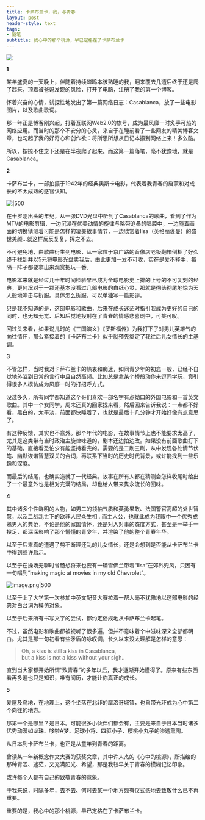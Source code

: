 ```yaml
---
title: 卡萨布兰卡，我，与青春
layout: post
header-style: text
tags: 
- 随笔
subtitle: 我心中的那个桃源，早已定格在了卡萨布兰卡
---
```


![](https://img.liwuqiong.com/202311/202311171630290.webp)

**1**

某年盛夏的一天晚上，伴随着持续蝉鸣本该熟睡的我，翻来覆去几遭后终于还是爬了起来，顶着被爸妈发现的风险，打开了电脑，注册了我的第一个博客。

怀着兴奋的心情，试探性地发出了第一篇网络日志：Casablanca，放了一些电影图片，以及歌曲歌词。

那一年正是博客刚兴起，打着互联网Web2.0的旗号，成为最风靡一时炙手可热的网络应用。而当时的那个不安分的心灵，来自于在睡前看了一些网友的精美博客文章，也勾起了我的好奇心和创作欲：将所思所想从日记本搬到网络上来！多么酷。

所以，按捺不住之下还是在半夜爬了起来。而这第一篇落笔，毫不犹豫地，就是Casablanca。 

**2**

卡萨布兰卡，一部拍摄于1942年的经典奥斯卡电影，代表着我青春的启蒙和对成长的不太成熟的感官认知。  

![|500](https://img.liwuqiong.com/202311/202311171633334.webp)

在十岁刚出头的年纪，从一张DVD光盘中听到了Casablanca的歌曲，看到了作为MTV的电影剪辑，一边沉浸在优美动情的旋律与略带沧桑的唱腔中，一边随着画面的切换猜测着可能是怎样的凄美故事情节，一边欣赏着Ilsa（英格丽褒曼）的盛世美颜...就这样反反复复，挥之不去。  

不可避免地，由歌曲衍生到电影，从一家位于京广路的音像店老板翻箱倒柜了好久终于找到并以5元将电影光盘卖我后，由此更加一发不可收，实在是爱不释手，每隔一阵子都要拿出来观赏把玩一番。

电影本来就是经过几十年时间检验早已成为全球电影史上排的上号的不可复刻的经典，更何况对于一颗还基本没看过几部电影的白纸心灵，那就是彻头彻尾地惊为天人般地冲击与折服。具体怎么折服，可以单独写一篇影评。

只是我不知道的是，这部电影和歌曲，后来在成长迷茫时指引我成为更好的自己的同时，也无知无觉、后知后觉地投射在了青春的情感悲喜剧中，可笑可叹。

回过头来看，如果说儿时的《三国演义》《罗斯福传》为我打下了对男儿英雄气的向往情怀，那么紧接着的《卡萨布兰卡》似乎就预先奠定了我往后儿女情长的主基调。

**3**

不管怎样，当时我对卡萨布兰卡的热衷和痴迷，如同青少年的初恋一般，已经不自觉地外溢到日常的言行中且自然高频。比如总是拿某个桥段动作来逗同学玩，竟引得很多人模仿成为风靡一时的打招呼方式。

没过多久，所有同学都知道这个哥们喜欢一部名字有点拗口的外国电影和一首英文歌曲。其中一个女同学，周末还真的回家找来看，然后回来告诉我说：一点都不好看，黑白的，太平淡，前面都快睡着了，也就是最后十几分钟才开始好像有点意思了。

有这种反馈，其实也不意外。那个年代的电影，在故事情节上也不能要求太高了，尤其是这类带有当时政治主旋律味道的，剧本还边拍边改。如果没有前面歌曲打下的基础，直接看恐怕少有能坚持看完的。需要的是二刷三刷，从中发现各处情节伏笔、幽默诙谐智慧双关的台词，再联系下当时的历史时代背景，或许能找到一些乐趣和深度。

而最后的结尾，也确实造就了一代经典。故事在所有人都在猜测会怎样收尾时给出了一个最意外也是相对完满的结局，却也给人带来隽永流长的回味。

**4**

其中诸多个性鲜明的人物，如男二的领袖气质和英勇果敢、法国警官高超的处世智慧，以及二战乱世下的欧非人民众生相...而主人公，也就此成为我眼中一个优秀成熟男人的典范，不论是他的家国情怀，还是对人对事的态度方式，甚至是一举手一投足，都深深影响了那个懵懂的青少年，并渲染了他的整个青春年华。

以至于后来真的遭遇了剪不断理还乱的儿女情长，还是会想到是否能从卡萨布兰卡中得到些许启示。

以至于在操场无聊时曾畅想将来也要有一辆雪佛兰带着“Ilsa”在郊外兜风，只因有一句唱到“making magic at movies in my old Chevrolet”。

![image.png|500](https://img.liwuqiong.com/202311/202311171633244.webp)

以至于上了大学第一次参加中英文配音大赛拉着一帮人毫不犹豫地以这部电影的经典对白台词为模仿对象。

以至于后来所有书写文字的尝试，都约定俗成地从卡萨布兰卡起笔。  

不过，虽然电影和歌曲都被视听了很多遍，但并不意味着个中滋味深义全部都明白。尤其是那一句初看有些矛盾的咏叹调，长久以来没太理解是怎样的意思：

> Oh, a kiss is still a kiss in Casablanca,  but a kiss is not a kiss without your sigh..

直到当大家都开始所谓“致青春”的多年以后，我才逐渐开始懂得了。原来有些东西看再多遍也只是知识，唯有阅历，才能让你真正的成长。

**5**  

爱屋及乌地，在地理上，这个坐落在北非的摩洛哥城镇，也自带光环成为心中第二个向往的地方。

那第一个是哪里？是日本。可能很多小伙伴们都会有，主要是来自于日本当时诸多优秀动漫如龙珠、哆啦A梦、足球小将、四驱小子、樱桃小丸子的渗透熏陶。

从日本到卡萨布兰卡，也正是从童年到青春的距离。

曾读某一年新概念作文大赛的获奖文章，其中许人杰的《心中的桃源》，所描绘的那种青涩、迷茫，又充满阳光、希望，那是我较早关于青春的模糊记忆印象。

或许每个人都有自己的致敬青春的意象。

于我来说，时隔多年，去不去、何时去某一个地方颇有仪式感地去致敬什么已不再重要。

重要的是，我心中的那个桃源，早已定格在了卡萨布兰卡。